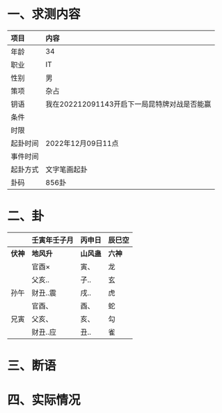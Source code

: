 # 一、求测内容
|项目|内容|
|:-|:-|
|年龄|34|
|职业|IT|
|性别|男|
|策项|杂占|
|钥语|我在202212091143开启下一局昆特牌对战是否能赢|
|条件||
|时限||
|起卦时间|2022年12月09日11点|
|事件时间||
|起卦方式|文字笔画起卦|
|卦码|856卦|

# 二、卦
||壬寅年壬子月|丙申日|辰巳空|
|:-|:-|:-|:-|
|**伏神**|**地风升**|**山风蛊**|**六神**|
||官酉×|寅、|龙|
||父亥..|子..|玄|
|孙午|财丑..震|戌..|虎|
||官酉、|酉、|蛇|
|兄寅|父亥、|亥、|勾|
||财丑..应|丑..|雀|


# 三、断语

# 四、实际情况
